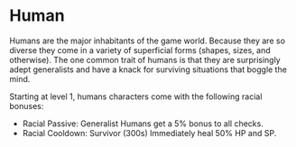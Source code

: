 # Human
Humans are the major inhabitants of the game world. Because they are so diverse
they come in a variety of superficial forms (shapes, sizes, and otherwise). The
one common trait of humans is that they are surprisingly adept generalists and
have a knack for surviving situations that boggle the mind.

Starting at level 1, humans characters come with the following racial bonuses:

- Racial Passive: Generalist
  Humans get a 5% bonus to all checks.
- Racial Cooldown: Survivor (300s)
  Immediately heal 50% HP and SP.

